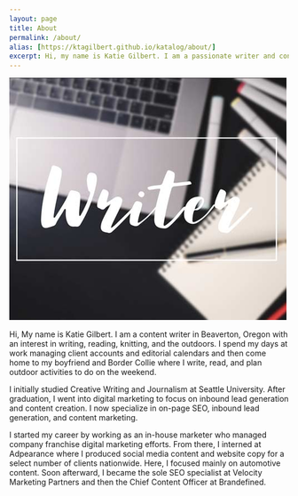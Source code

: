```yaml
---
layout: page
title: About
permalink: /about/
alias: [https://ktagilbert.github.io/katalog/about/]
excerpt: Hi, my name is Katie Gilbert. I am a passionate writer and content marketer here in Beaverton, OR. Read on to learn more about me and my work.
---
```


<div class="about-box">
  <div class="about-image">
    <img src="/assets/writer.jpg">
  </div>
</div>

<div class="about-content">
<p>
  Hi, My name is Katie Gilbert. I am a content writer in Beaverton, Oregon with an interest in writing, reading, knitting, and the outdoors. I spend my days at work managing client accounts and editorial calendars and then come home to my boyfriend and Border Collie where I write, read, and plan outdoor activities to do on the weekend.
</p>
<p>
  I initially studied Creative Writing and Journalism at Seattle University. After graduation, I went into digital marketing to focus on inbound lead generation and content creation. I now specialize in on-page SEO, inbound lead generation, and content marketing.
</p>
<p>
  I started my career by working as an in-house marketer who managed company franchise digital marketing efforts. From there, I interned at Adpearance where I produced social media content and website copy for a select number of clients nationwide. Here, I focused mainly on automotive content. Soon afterward, I became the sole SEO specialist at Velocity Marketing Partners and then the Chief Content Officer at Brandefined.
</p>
</div>
